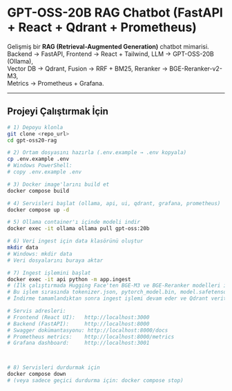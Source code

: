 # GPT-OSS-20B RAG Chatbot (FastAPI + React + Qdrant + Prometheus)

Gelişmiş bir **RAG (Retrieval-Augmented Generation)** chatbot mimarisi.  
Backend → FastAPI, Frontend → React + Tailwind, LLM → GPT-OSS-20B (Ollama),  
Vector DB → Qdrant, Fusion → RRF + BM25, Reranker → BGE-Reranker-v2-M3,  
Metrics → Prometheus + Grafana.

---

## Projeyi Çalıştırmak İçin

```bash
# 1) Depoyu klonla
git clone <repo_url>
cd gpt-oss20-rag

# 2) Ortam dosyasını hazırla (.env.example → .env kopyala)
cp .env.example .env
# Windows PowerShell:
# copy .env.example .env

# 3) Docker image'larını build et
docker compose build

# 4) Servisleri başlat (ollama, api, ui, qdrant, grafana, prometheus)
docker compose up -d

# 5) Ollama container'ı içinde modeli indir
docker exec -it ollama ollama pull gpt-oss:20b

# 6) Veri ingest için data klasörünü oluştur
mkdir data
# Windows: mkdir data
# Veri dosyalarını buraya aktar

# 7) Ingest işlemini başlat
docker exec -it api python -m app.ingest
# (İlk çalıştırmada Hugging Face'ten BGE-M3 ve BGE-Reranker modelleri indirilecek (~4 GB toplam).
# Bu işlem sırasında tokenizer.json, pytorch_model.bin, model.safetensors gibi dosyalar otomatik olarak indirilir.
# İndirme tamamlandıktan sonra ingest işlemi devam eder ve Qdrant veritabanına veri yüklenir.)

# Servis adresleri:
# Frontend (React UI):   http://localhost:3000
# Backend (FastAPI):     http://localhost:8000
# Swagger dokümantasyonu: http://localhost:8000/docs
# Prometheus metrics:    http://localhost:8000/metrics
# Grafana dashboard:     http://localhost:3001



# 8) Servisleri durdurmak için
docker compose down
# (veya sadece geçici durdurma için: docker compose stop)

